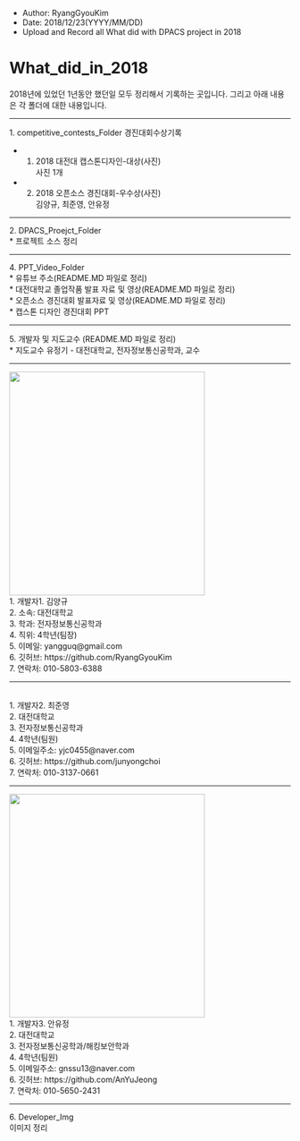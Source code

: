 ﻿
* Author: RyangGyouKim
* Date: 2018/12/23(YYYY/MM/DD)
* Upload and Record all What did with DPACS project in 2018

# What_did_in_2018
2018년에 있었던 1년동안 했던일 모두 정리해서 기록하는 곳입니다.
그리고 아래 내용은 각 폴더에 대한 내용입니다.
<hr>
1. competitive_contests_Folder
경진대회수상기록
<br>

* 1. 2018 대전대 캡스톤디자인-대상(사진)<br>
사진 1개
* 2. 2018 오픈소스 경진대회-우수상(사진) <br>
 김양규, 최준영, 안유정
<hr>
2. DPACS_Proejct_Folder<br>
* 프로젝트 소스 정리
<hr>
4. PPT_Video_Folder
<br> * 유튜브 주소(README.MD 파일로 정리)
<br> * 대전대학교 졸업작품 발표 자료 및 영상(README.MD 파일로 정리)
<br> * 오픈소스 경진대회 발표자료 및 영상(README.MD 파일로 정리)
<br> * 캡스톤 디자인 경진대회 PPT
<hr>
5. 개발자 및 지도교수 (README.MD 파일로 정리)
<br> * 지도교수 유정기 - 대전대학교, 전자정보통신공학과, 교수
<hr>
<img width="350" height="400" src="https://user-images.githubusercontent.com/45614978/50278974-d3aff480-048b-11e9-9bda-5ce9f2ee727e.jpg">
<br> 1. 개발자1. 김양규 
<br> 2. 소속: 대전대학교
<br> 3. 학과: 전자정보통신공학과
<br> 4. 직위: 4학년(팀장)
<br> 5. 이메일: yangguq@gmail.com
<br> 6. 깃허브: https://github.com/RyangGyouKim
<br> 7. 연락처: 010-5803-6388
<hr>
<br> 1. 개발자2. 최준영
<br> 2. 대전대학교
<br> 3. 전자정보통신공학과
<br> 4. 4학년(팀원)
<br> 5. 이메일주소: yjc0455@naver.com
<br> 6. 깃허브: https://github.com/junyongchoi
<br> 7. 연락처: 010-3137-0661
<hr>
<img width="350" height="400" src="https://user-images.githubusercontent.com/45614978/50278975-d579b800-048b-11e9-8cee-fd05c8ecdebc.jpg">
<br> 1. 개발자3. 안유정
<br> 2. 대전대학교
<br> 3. 전자정보통신공학과/해킹보안학과
<br> 4. 4학년(팀원)
<br> 5. 이메일주소: gnssu13@naver.com
<br> 6. 깃허브: https://github.com/AnYuJeong
<br> 7. 연락처: 010-5650-2431
<hr>
6. Developer_Img
<br> 이미지 정리
